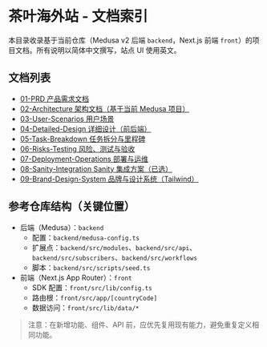 # 茶叶海外站 - 文档索引

本目录收录基于当前仓库（Medusa v2 后端 `backend`，Next.js 前端 `front`）的项目文档。所有说明以简体中文撰写，站点 UI 使用英文。

## 文档列表

- [01-PRD 产品需求文档](./01-PRD.md)
- [02-Architecture 架构文档（基于当前 Medusa 项目）](./02-Architecture.md)
- [03-User-Scenarios 用户场景](./03-User-Scenarios.md)
- [04-Detailed-Design 详细设计（前后端）](./04-Detailed-Design.md)
- [05-Task-Breakdown 任务拆分与里程碑](./05-Task-Breakdown.md)
- [06-Risks-Testing 风险、测试与验收](./06-Risks-Testing.md)
- [07-Deployment-Operations 部署与运维](./07-Deployment-Operations.md)
- [08-Sanity-Integration Sanity 集成方案（已选）](./08-CMS-Integration.md)
- [09-Brand-Design-System 品牌与设计系统（Tailwind）](./09-Brand-Design-System.md)

## 参考仓库结构（关键位置）

- 后端（Medusa）：`backend`
  - 配置：`backend/medusa-config.ts`
  - 扩展点：`backend/src/modules`、`backend/src/api`、`backend/src/subscribers`、`backend/src/workflows`
  - 脚本：`backend/src/scripts/seed.ts`
- 前端（Next.js App Router）：`front`
  - SDK 配置：`front/src/lib/config.ts`
  - 路由根：`front/src/app/[countryCode]`
  - 数据访问：`front/src/lib/data/*`

> 注意：在新增功能、组件、API 前，应优先复用现有能力，避免重复定义相同功能。


